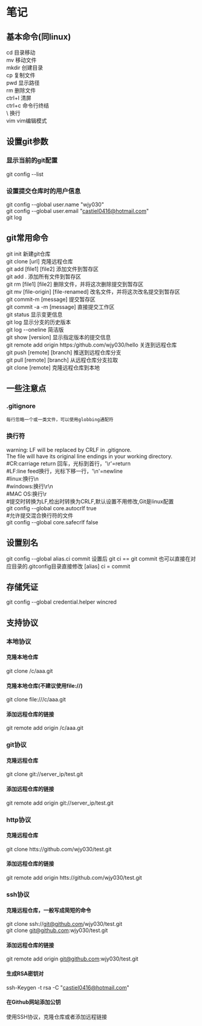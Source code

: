 # 笔记
## 基本命令(同linux)
cd 目录移动  
mv 移动文件  
mkdir  创建目录  
cp 复制文件  
pwd 显示路径  
rm 删除文件  
ctrl+l 清屏  
ctrl+c 命令行终结  
\ 换行  
vim vim编辑模式
## 设置git参数  
### 显示当前的git配置  
git config --list  
### 设置提交仓库时的用户信息  
git config --global user.name "wjy030"  
git config --global user.email "castiel0416@hotmail.com"  
git log  
## git常用命令
git init 新建git仓库  
git clone [url] 克隆远程仓库  
git add [file1] [file2] 添加文件到暂存区  
git add . 添加所有文件到暂存区  
git rm [file1] [file2] 删除文件，并将这次删除提交到暂存区  
git mv [file-origin] [file-renamed] 改名文件，并将这次改名提交到暂存区  
git commit-m [message] 提交暂存区  
git commit -a -m [message] 直接提交工作区  
git status 显示变更信息  
git log  显示分支的历史版本  
git log --oneline  简洁版  
git show [version] 显示指定版本的提交信息  
git remote add origin https:/github.com/wjy030/hello 关连到远程仓库  
git push [remote] [branch]  推送到远程仓库分支  
git pull [remote] [branch]  从远程仓库分支拉取  
git clone [remote] 克隆远程仓库到本地  
## 一些注意点
### .gitignore  
	每行忽略一个或一类文件，可以使用globbing通配符  
### 换行符  
warning: LF will be replaced by CRLF in .gitignore.  
The file will have its original line endings in your working directory.  
#CR:carriage return 回车，光标到首行，'\r'=return  
#LF:line feed换行，光标下移一行，'\n'=newline  
#linux:换行\n  
#windows:换行\r\n  
#MAC OS:换行\r  
#提交时转换为LF,检出时转换为CRLF,默认设置不用修改,Git是linux配置  
git config --global core.autocrlf true  
#允许提交混合换行符的文件  
git config --global core.safecrlf false  
## 设置别名
git config --global alias.ci commit
设置后
git ci == git commit
也可以直接在对应目录的.gitconfig目录直接修改
[alias]
	ci = commit
## 存储凭证
git config --global credential.helper wincred


## 支持协议
### 本地协议  
#### 克隆本地仓库  
git clone /c/aaa.git  
#### 克隆本地仓库(不建议使用file://)  
git clone file:///c/aaa.git  
#### 添加远程仓库的链接  
git remote add origin /c/aaa.git  
### git协议  
#### 克隆远程仓库  
git clone git://server_ip/test.git  
#### 添加远程仓库的链接  
git remote add origin git://server_ip/test.git  
### http协议
#### 克隆远程仓库
git clone htts://github.com/wjy030/test.git  
#### 添加远程仓库的链接
git remote add origin htts://github.com/wjy030/test.git  
### ssh协议
#### 克隆远程仓库，一般写成简短的命令
git clone ssh://git@github.com/wjy030/test.git  
git clone git@github.com:wjy030/test.git  
#### 添加远程仓库的链接  
git remote add origin git@github.com:wjy030/test.git  
#### 生成RSA密钥对  
ssh-Keygen -t rsa -C "castiel0416@hotmail.com"  
#### 在Github网站添加公钥  
使用SSH协议，克隆仓库或者添加远程链接  
